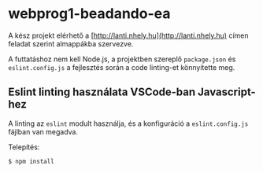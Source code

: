# webprog1-beadando-ea

A kész projekt elérhető a [http://lanti.nhely.hu](http://lanti.nhely.hu) címen feladat szerint almappákba szervezve.

A futtatáshoz nem kell Node.js, a projektben szereplő `package.json` és `eslint.config.js` a fejlesztés során a code linting-et könnyítette meg.

## Eslint linting használata VSCode-ban Javascript-hez

A linting az `eslint` modult használja, és a konfiguráció a `eslint.config.js` fájlban van megadva.

Telepítés:

```sh
$ npm install
```
